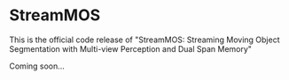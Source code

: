 # StreamMOS

This is the official code release of "StreamMOS: Streaming Moving Object Segmentation with Multi-view Perception and Dual Span Memory"

Coming soon...
